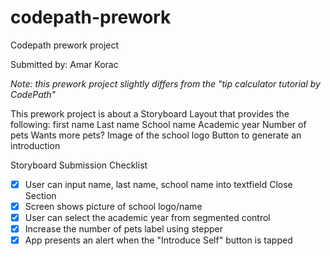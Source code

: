 # codepath-prework
 Codepath prework project 

Submitted by: Amar Korac

*Note: this prework project slightly differs from the "tip calculator tutorial by CodePath"*

This prework project is about a Storyboard Layout that provides the following:
first name
Last name
School name
Academic year
Number of pets
Wants more pets?
Image of the school logo
Button to generate an introduction

Storyboard Submission Checklist
* [x] User can input name, last name, school name into textfield Close Section
* [x] Screen shows picture of school logo/name
* [x] User can select the academic year from segmented control
* [x] Increase the number of pets label using stepper
* [x] App presents an alert when the "Introduce Self" button is tapped
